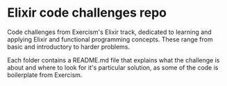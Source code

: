 # Elixir code challenges repo

Code challenges from Exercism's Elixir track, dedicated to learning and applying Elixir and functional programming concepts. These range from basic and introductory to harder problems.

Each folder contains a README.md file that explains what the challenge is about and where to look for it's particular solution, as some of the code is boilerplate from Exercism.